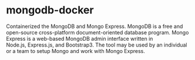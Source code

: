 # mongodb-docker
Containerized the MongoDB and Mongo Express. MongoDB is a free and open-source cross-platform document-oriented database program. Mongo Express is a web-based MongoDB admin interface written in Node.js, Express.js, and Bootstrap3. The tool may be used by an individual or a team to setup Mongo and work with Mongo Express.
